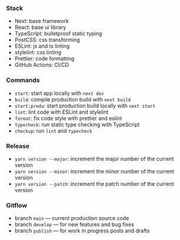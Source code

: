 ### Stack

- Next: base framework
- React: base ui library
- TypeScript: bulletproof static typing
- PostCSS: css transforming
- ESLint: js and ts linting
- stylelint: css linting
- Prettier: code formatting
- GitHub Actions: CI/CD

### Commands

- `start`: start app locally with `next dev`
- `build`: compile production build with `next build`
- `start:produ`: start production build locally with `next start`
- `lint`: lint code with ESLint and stylelint
- `format`: fix code style with prettier and eslint
- `typecheck`: run static type checking with TypeScript
- `checkup`: run `lint` and `typecheck`

### Release

- `yarn version --major`: increment the major number of the current version
- `yarn version --minor`: increment the minor number of the current version
- `yarn version --patch`: increment the patch number of the current version

### Gitflow

- branch `main` — current production source code
- branch `develop` — for new features and bug fixes
- branch `publish` — for work in progress posts and drafts
